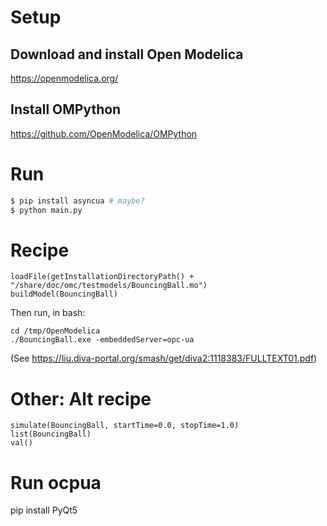 

# Setup

## Download and install Open Modelica

https://openmodelica.org/

## Install OMPython

https://github.com/OpenModelica/OMPython

# Run

```bash
$ pip install asyncua # maybe?
$ python main.py
```

# Recipe

```
loadFile(getInstallationDirectoryPath() + "/share/doc/omc/testmodels/BouncingBall.mo")
buildModel(BouncingBall)
```
Then run, in bash:
```
cd /tmp/OpenModelica
./BouncingBall.exe -embeddedServer=opc-ua
```
(See https://liu.diva-portal.org/smash/get/diva2:1118383/FULLTEXT01.pdf)


# Other: Alt recipe
```
simulate(BouncingBall, startTime=0.0, stopTime=1.0)
list(BouncingBall)
val()
```

# Run ocpua

pip install PyQt5
